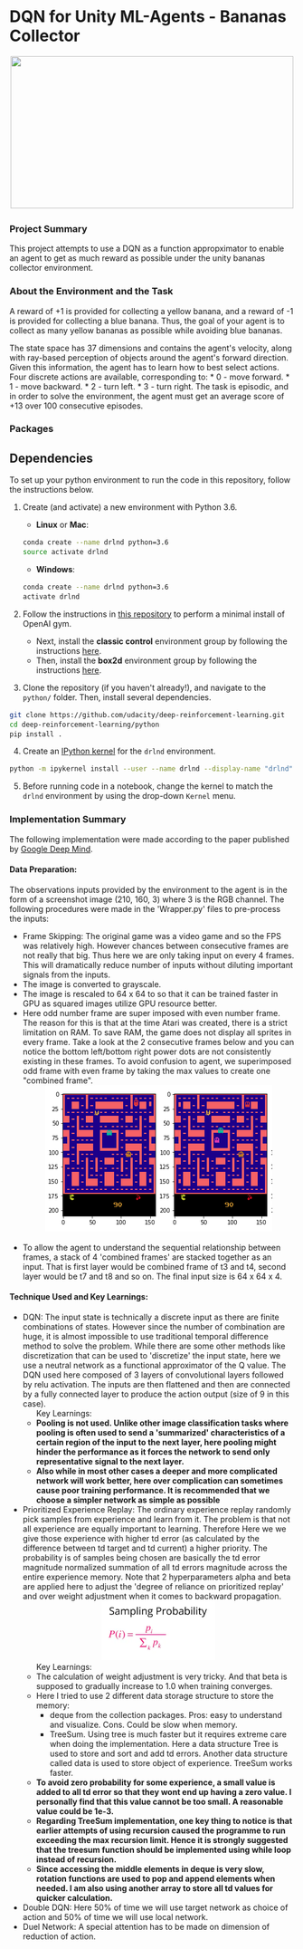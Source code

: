 
# DQN for Unity ML-Agents - Bananas Collector

<p align="center"><a href="https://gym.openai.com/envs/MsPacman-v0/">
 <img width="500" height="269" src="https://github.com/chihoxtra/dqn_unity_navigation/blob/master/banana.gif"></a>
</p>

### Project Summary

This project attempts to use a DQN as a function appropximator to enable an agent to get as much reward as possible under the unity bananas collector environment.

### About the Environment and the Task

A reward of +1 is provided for collecting a yellow banana, and a reward of -1 is provided for collecting a blue banana. Thus, the goal of your agent is to collect as many yellow bananas as possible while avoiding blue bananas.
<P>
The state space has 37 dimensions and contains the agent's velocity, along with ray-based perception of objects around the agent's forward direction. Given this information, the agent has to learn how to best select actions. Four discrete actions are available, corresponding to:
* 0 - move forward.
* 1 - move backward.
* 2 - turn left.
* 3 - turn right.
The task is episodic, and in order to solve the environment, the agent must get an average score of +13 over 100 consecutive episodes.

### Packages

## Dependencies

To set up your python environment to run the code in this repository, follow the instructions below.

1. Create (and activate) a new environment with Python 3.6.

	- __Linux__ or __Mac__:
	```bash
	conda create --name drlnd python=3.6
	source activate drlnd
	```
	- __Windows__:
	```bash
	conda create --name drlnd python=3.6
	activate drlnd
	```

2. Follow the instructions in [this repository](https://github.com/openai/gym) to perform a minimal install of OpenAI gym.  
	- Next, install the **classic control** environment group by following the instructions [here](https://github.com/openai/gym#classic-control).
	- Then, install the **box2d** environment group by following the instructions [here](https://github.com/openai/gym#box2d).

3. Clone the repository (if you haven't already!), and navigate to the `python/` folder.  Then, install several dependencies.
```bash
git clone https://github.com/udacity/deep-reinforcement-learning.git
cd deep-reinforcement-learning/python
pip install .
```

4. Create an [IPython kernel](http://ipython.readthedocs.io/en/stable/install/kernel_install.html) for the `drlnd` environment.  
```bash
python -m ipykernel install --user --name drlnd --display-name "drlnd"
```

5. Before running code in a notebook, change the kernel to match the `drlnd` environment by using the drop-down `Kernel` menu.


### Implementation Summary
The following implementation were made according to the paper published by [Google Deep Mind](https://storage.googleapis.com/deepmind-media/dqn/DQNNaturePaper.pdf).

#### Data Preparation:
The observations inputs provided by the environment to the agent is in the form of
a screenshot image (210, 160, 3) where 3 is the RGB channel. The following procedures were made
in the 'Wrapper.py' files to pre-process the inputs:
<ul>
<li>Frame Skipping: The original game was a video game and so the FPS was relatively high. However chances between consecutive frames are not really that big. Thus here we are only taking input on every 4 frames. This will dramatically reduce number of inputs without diluting important signals from the inputs.
<li>The image is converted to grayscale.
<li>The image is rescaled to 64 x 64 to so that it can be trained faster in GPU as squared images utilize GPU resource better.
<li>Here odd number frame are super imposed with even number frame. The reason for this is that
at the time Atari was created, there is a strict limitation on RAM. To save RAM, the game
does not display all sprites in every frame. Take a look at the 2 consecutive frames below and you
can notice the bottom left/bottom right power dots are not consistently existing in these frames. To
avoid confusion to agent, we superimposed odd frame with even frame by taking the max values to create one "combined frame".
<div align="center"><img width="402" height="258" src="https://github.com/chihoxtra/dqn_ms_pacman/blob/master/oddevenframes.png"></img></div><br>
<li>To allow the agent to understand the sequential relationship between frames, a stack of 4
'combined frames' are stacked together as an input. That is first layer would be combined frame
of t3 and t4, second layer would be t7 and t8 and so on. The final input size is 64 x 64 x 4.
</ul>

#### Technique Used and Key Learnings:
<ul>
<li>DQN: The input state is technically a discrete input as there are finite combinations of states.
However since the number of combination are huge, it is almost impossible to use traditional
temporal difference method to solve the problem. While there are some other methods like discretization
that can be used to 'discretize' the input state, here we use a neutral network as a functional approximator of the Q value. The DQN used here composed of 3 layers of convolutional layers followed by relu activation. The inputs are then flattened and then are connected by a fully connected layer to produce the action output (size of 9 in this case). <br>
  <ul>Key Learnings:
  <li><B>Pooling is not used. Unlike other image classification tasks where pooling is often used to send a 'summarized' characteristics of a certain region of the input to the next layer, here pooling might hinder the performance as it forces the network to send only representative signal to the next layer. </B>
  <li><B>Also while in most other cases a deeper and more complicated network will work better, here over complication can sometimes cause poor training performance. It is recommended that we choose a simpler network as simple as possible</B>
  </ul>
<li>Prioritized Experience Replay: The ordinary experience replay randomly pick samples from experience and learn from it. The problem is that not all experience are equally important to learning. Therefore Here we we give those experience with higher td error (as calculated by the difference between td target and td current) a higher priority. The probability is of samples being chosen are basically the td error magnitude normalized summation of all td errors magnitude across the entire experience memory. Note that 2 hyperparameters alpha and beta are applied here to adjust the 'degree of reliance on prioritized replay' and over weight adjustment when it comes to backward propagation.
<div align="center"><img width="201" height="105" src="https://github.com/chihoxtra/dqn_ms_pacman/blob/master/per.png"></div>
  <ul>Key Learnings:
  <li>The calculation of weight adjustment is very tricky. And that beta is supposed to gradually increase to 1.0 when training converges.
  <li>Here I tried to use 2 different data storage structure to store the memory:
  <ul>
  <li>deque from the collection packages. Pros: easy to understand and visualize. Cons. Could be slow when memory.
  <li>TreeSum. Using tree is much faster but it requires extreme care when doing the implementation. Here a data structure Tree is used to store and sort and add td errors. Another data structure called data is used to store object of experience. TreeSum works faster.
  </ul>
  <li><B>To avoid zero probability for some experience, a small value is added to all td error so that they wont end up having a zero value. I personally find that this value cannot be too small. A reasonable value could be 1e-3. </B>
  <li><b>Regarding TreeSum implementation, one key thing to notice is that earlier attempts of using recursion caused the programme to run exceeding the max recursion limit. Hence it is strongly suggested that the treesum function should be implemented using while loop instead of recursion.</b>
  <li><b>Since accessing the middle elements in deque is very slow, rotation functions are used to pop and append elements when needed. I am also using another array to store all td values for quicker calculation.</b>
  </ul>
<li>Double DQN: Here 50% of time we will use target network as choice of action and 50% of time we will use local network.
<li>Duel Network: A special attention has to be made on dimension of reduction of action.
</ul>
